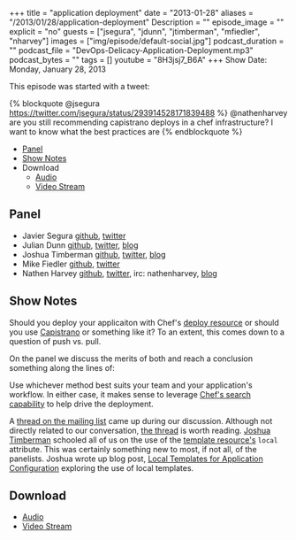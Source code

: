 +++
title = "application deployment"
date = "2013-01-28"
aliases = "/2013/01/28/application-deployment"
Description = ""
episode_image = ""
explicit = "no"
guests = ["jsegura", "jdunn", "jtimberman", "mfiedler", "nharvey"]
images = ["img/episode/default-social.jpg"]
podcast_duration = ""
podcast_file = "DevOps-Delicacy-Application-Deployment.mp3"
podcast_bytes = ""
tags = []
youtube = "8H3jsj7_B6A"
+++
Show Date:  Monday, January 28, 2013

This episode was started with a tweet:

{% blockquote @jsegura https://twitter.com/jsegura/status/293914528171839488 %}
@nathenharvey are you still recommending capistrano deploys in a chef infrastructure? I want to know what the best practices are
{% endblockquote %}

* [Panel](http://foodfightshow.org/2013/01/application-deployment.html#panel)
* [Show Notes](http://foodfightshow.org/2013/01/application-deployment.html#notes)
* Download
  * [Audio](http://traffic.libsyn.com/foodfight/DevOps-Delicacy-Application-Deployment.mp3)
  * [Video Stream](http://www.youtube.com/watch?v=8H3jsj7_B6A)



Panel<a name="panel"></a>
-----
* Javier Segura [github](http://github.com/jsegura), [twitter](https://twitter.com/jsegura/)
* Julian Dunn [github](http://github.com/juliandunn), [twitter](http://twitter.com/julian_dunn), [blog](http://www.juliandunn.net/)
* Joshua Timberman [github](http://github.com/jtimberman), [twitter](https://twitter.com/jtimberman), [blog](http://jtimberman.housepub.org/)
* Mike Fiedler [github](http://github.com/miketheman), [twitter](http://twitter.com/mikefiedler)
* Nathen Harvey [github](http://github.com/nathenharvey), [twitter](http://twitter.com/nathenharvey), irc: nathenharvey, [blog](http://nathenharvey.com)

Show Notes<a name="notes"></a>
----------

Should you deploy your applicaiton with Chef's [deploy resource](http://docs.opscode.com/resource_deploy.html) or should you use [Capistrano](https://github.com/capistrano/capistrano) or something like it?  To an extent, this comes down to a question of push vs. pull.

On the panel we discuss the merits of both and reach a conclusion something along the lines of:

Use whichever method best suits your team and your application's workflow.  In either case, it makes sense to leverage [Chef's search capability](http://docs.opscode.com/essentials_search.html) to help drive the deployment.

A [thread on the mailing list](http://lists.opscode.com/sympa/arc/chef/2013-01/msg00392.html) came up during our discussion.  Although not directly related to our conversation, [the thread](http://lists.opscode.com/sympa/arc/chef/2013-01/msg00392.html) is worth reading.  [Joshua Timberman](https://twitter.com/jtimberman) schooled all of us on the use of the [template resource's](http://docs.opscode.com/resource_template.html) `local` attribute.  This was certainly something new to most, if not all, of the panelists.  Joshua wrote up blog post, [Local Templates for Application Configuration](http://jtimberman.housepub.org/blog/2013/01/28/local-templates-for-application-configuration/) exploring the use of local templates.

Download<a name="download"></a>
--------
* [Audio](http://traffic.libsyn.com/foodfight/DevOps-Delicacy-Application-Deployment.mp3)
* [Video Stream](http://www.youtube.com/watch?v=8H3jsj7_B6A)
